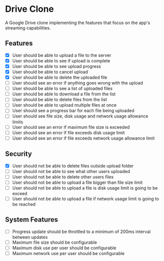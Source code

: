 # Drive Clone

A Google Drive clone implementing the features that focus on the app's streaming capabilities.

## Features

- [x] User should be able to upload a file to the server
- [x] User should be able to see if upload is complete
- [x] User should be able to see upload progress
- [x] User should be able to cancel upload
- [x] User should be able to delete the uploaded file
- [ ] User should see an error if anything goes wrong with the upload
- [ ] User should be able to see a list of uploaded files
- [ ] User should be able to download a file from the list
- [ ] User should be able to delete files from the list
- [ ] User should be able to upload multiple files at once
- [ ] User should see a progress bar for each file being uploaded
- [ ] User should see file size, disk usage and network usage allowance limits
- [ ] User should see an error if maximum file size is exceeded
- [ ] User should see an error if file exceeds disk usage limit
- [ ] User should see an error if file exceeds network usage allowance limit

## Security

- [x] User should not be able to delete files outside upload folder
- [ ] User should not be able to see what other users uploaded
- [ ] User should not be able to delete other users files
- [ ] User should not be able to upload a file bigger than file size limit
- [ ] User should not be able to upload a file is disk usage limit is going to be exceed
- [ ] User should not be able to upload a file if network usage limit is going to be reached

## System Features

- [ ] Progress update should be throttled to a minimum of 200ms interval between updates
- [ ] Maximum file size should be configurable
- [ ] Maximum disk use per user should be configurable
- [ ] Maximum network use per user should be configurable
